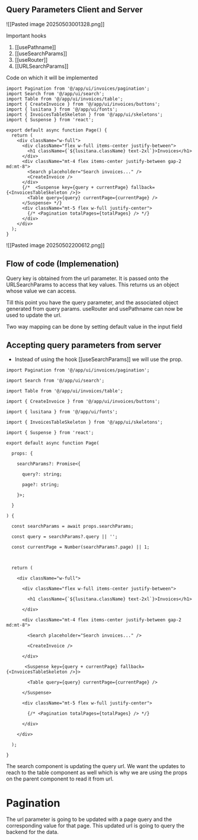 ## Query Parameters Client and Server
![[Pasted image 20250503001328.png]]

Important hooks
1. [[usePathname]]
2. [[useSearchParams]]
3. [[useRouter]]
4. [[URLSearchParams]]

Code on which it will be implemented
```tsx
import Pagination from '@/app/ui/invoices/pagination';
import Search from '@/app/ui/search';
import Table from '@/app/ui/invoices/table';
import { CreateInvoice } from '@/app/ui/invoices/buttons';
import { lusitana } from '@/app/ui/fonts';
import { InvoicesTableSkeleton } from '@/app/ui/skeletons';
import { Suspense } from 'react';
 
export default async function Page() {
  return (
    <div className="w-full">
      <div className="flex w-full items-center justify-between">
        <h1 className={`${lusitana.className} text-2xl`}>Invoices</h1>
      </div>
      <div className="mt-4 flex items-center justify-between gap-2 md:mt-8">
        <Search placeholder="Search invoices..." />
        <CreateInvoice />
      </div>
      {/*  <Suspense key={query + currentPage} fallback={<InvoicesTableSkeleton />}>
        <Table query={query} currentPage={currentPage} />
      </Suspense> */}
      <div className="mt-5 flex w-full justify-center">
        {/* <Pagination totalPages={totalPages} /> */}
      </div>
    </div>
  );
}
```

![[Pasted image 20250502200612.png]]


## Flow of code (Implemenation)
Query key is obtained from the url parameter. 
It is passed onto the URLSearchParams to access that key values. 
This returns us an object whose value we can access. 


Till this point you have the query parameter, and the associated object generated from query params.
useRouter and usePathname can now be used to update the url.

Two way mapping can be done by setting default value in the input field



## Accepting query parameters from server
- Instead of using the hook [[useSearchParams]] we will use the prop.
```tsx
import Pagination from '@/app/ui/invoices/pagination';

import Search from '@/app/ui/search';

import Table from '@/app/ui/invoices/table';

import { CreateInvoice } from '@/app/ui/invoices/buttons';

import { lusitana } from '@/app/ui/fonts';

import { InvoicesTableSkeleton } from '@/app/ui/skeletons';

import { Suspense } from 'react';

export default async function Page(

  props: {

    searchParams?: Promise<{

      query?: string;

      page?: string;

    }>;

  }

) {

  const searchParams = await props.searchParams;

  const query = searchParams?.query || '';

  const currentPage = Number(searchParams?.page) || 1;

  

  return (

    <div className="w-full">

      <div className="flex w-full items-center justify-between">

        <h1 className={`${lusitana.className} text-2xl`}>Invoices</h1>

      </div>

      <div className="mt-4 flex items-center justify-between gap-2 md:mt-8">

        <Search placeholder="Search invoices..." />

        <CreateInvoice />

      </div>

       <Suspense key={query + currentPage} fallback={<InvoicesTableSkeleton />}>

        <Table query={query} currentPage={currentPage} />

      </Suspense>

      <div className="mt-5 flex w-full justify-center">

        {/* <Pagination totalPages={totalPages} /> */}

      </div>

    </div>

  );

}
```

The search component is updating the query url. We want the updates to reach to the table component as well which is why we are using the props on the parent component to read it from url.



# Pagination

The url parameter is going to be updated with a page query and the corresponding value for that page. This updated url is going to query the backend for the data.